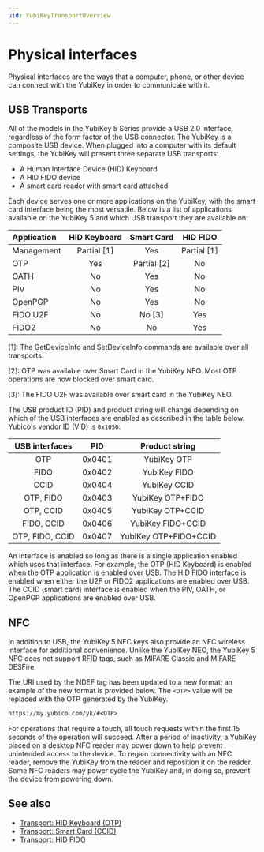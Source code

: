```yaml
---
uid: YubiKeyTransportOverview
---
```


<!-- Copyright 2021 Yubico AB

Licensed under the Apache License, Version 2.0 (the "License");
you may not use this file except in compliance with the License.
You may obtain a copy of the License at

    http://www.apache.org/licenses/LICENSE-2.0

Unless required by applicable law or agreed to in writing, software
distributed under the License is distributed on an "AS IS" BASIS,
WITHOUT WARRANTIES OR CONDITIONS OF ANY KIND, either express or implied.
See the License for the specific language governing permissions and
limitations under the License. -->

# Physical interfaces

Physical interfaces are the ways that a computer, phone, or other device can connect
with the YubiKey in order to communicate with it.


## USB Transports

All of the models in the YubiKey 5 Series provide a USB 2.0 interface, regardless of
the form factor of the USB connector. The YubiKey is a composite USB device. When plugged
into a computer with its default settings, the YubiKey will present three separate USB
transports:

- A Human Interface Device (HID) Keyboard
- A HID FIDO device
- A smart card reader with smart card attached

Each device serves one or more applications on the YubiKey, with the smart card interface
being the most versatile. Below is a list of applications available on the YubiKey 5 and
which USB transport they are available on:

| Application | HID Keyboard | Smart Card   | HID FIDO    | 
| :---------- | :----------: | :----------: | :---------: |
| Management  | Partial [1]  | Yes          | Partial [1] |
| OTP         | Yes          | Partial [2]  | No          |
| OATH        | No           | Yes          | No          |
| PIV         | No           | Yes          | No          |
| OpenPGP     | No           | Yes          | No          |
| FIDO U2F    | No           | No [3]       | Yes         |
| FIDO2       | No           | No           | Yes         |

[1]: The GetDeviceInfo and SetDeviceInfo commands are available over all transports.

[2]: OTP was available over Smart Card in the YubiKey NEO. Most OTP operations are now
blocked over smart card.

[3]: The FIDO U2F was available over smart card in the YubiKey NEO.

The USB product ID (PID) and product string will change depending on which of the USB
interfaces are enabled as described in the table below. Yubico's vendor ID (VID)
is `0x1050`.

| USB interfaces      | PID     | Product string        |
| :-----------------: | :-----: | :-------------------: |
| OTP                 | 0x0401  | YubiKey OTP           |
| FIDO                | 0x0402  | YubiKey FIDO          |
| CCID                | 0x0404  | YubiKey CCID          |
| OTP, FIDO           | 0x0403  | YubiKey OTP+FIDO      |
| OTP, CCID           | 0x0405  | YubiKey OTP+CCID      |
| FIDO, CCID          | 0x0406  | YubiKey FIDO+CCID     |
| OTP, FIDO, CCID     | 0x0407  | YubiKey OTP+FIDO+CCID |

An interface is enabled so long as there is a single application enabled which uses that
interface. For example, the OTP (HID Keyboard) is enabled when the OTP application is enabled
over USB. The HID FIDO interface is enabled when either the U2F or FIDO2 applications are
enabled over USB. The CCID (smart card) interface is enabled when the PIV, OATH, or OpenPGP
applications are enabled over USB.

## NFC

In addition to USB, the YubiKey 5 NFC keys also provide an NFC wireless interface for
additional convenience. Unlike the YubiKey NEO, the YubiKey 5 NFC does not support RFID
tags, such as MIFARE Classic and MIFARE DESFire.

The URI used by the NDEF tag has been updated to a new format; an example of the new format
is provided below. The `<OTP>` value will be replaced with the OTP generated by the YubiKey.

```txt
https://my.yubico.com/yk/#<OTP>
```

For operations that require a touch, all touch requests within the first 15 seconds of the
operation will succeed. After a period of inactivity, a YubiKey placed on a desktop NFC reader
may power down to help prevent unintended access to the device. To regain connectivity with
an NFC reader, remove the YubiKey from the reader and reposition it on the reader. Some NFC
readers may power cycle the YubiKey and, in doing so, prevent the device from powering down.

## See also

- [Transport: HID Keyboard (OTP)](xref:YubiKeyTransportHIDKeyboard)
- [Transport: Smart Card (CCID)](xref:YubiKeyTransportSmartCard)
- [Transport: HID FIDO](xref:YubiKeyTransportHIDFIDO)
